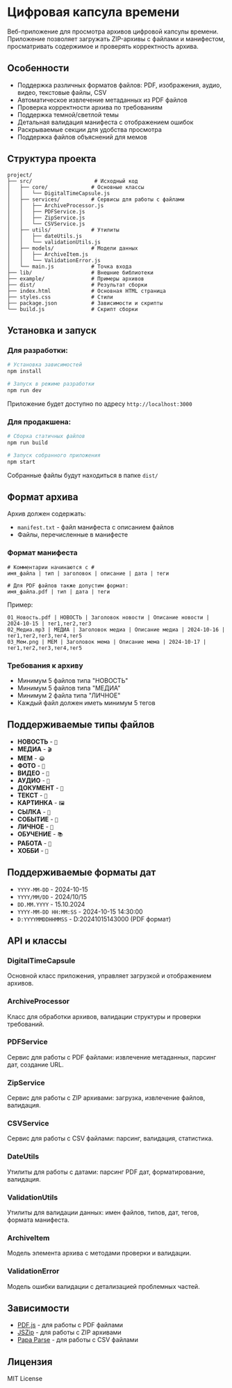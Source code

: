# Цифровая капсула времени

Веб-приложение для просмотра архивов цифровой капсулы времени. Приложение позволяет загружать ZIP-архивы с файлами и манифестом, просматривать содержимое и проверять корректность архива.

## Особенности

- Поддержка различных форматов файлов: PDF, изображения, аудио, видео, текстовые файлы, CSV
- Автоматическое извлечение метаданных из PDF файлов
- Проверка корректности архива по требованиям
- Поддержка темной/светлой темы
- Детальная валидация манифеста с отображением ошибок
- Раскрываемые секции для удобства просмотра
- Поддержка файлов объяснений для мемов

## Структура проекта

```
project/
├── src/                    # Исходный код
│   ├── core/              # Основные классы
│   │   └── DigitalTimeCapsule.js
│   ├── services/          # Сервисы для работы с файлами
│   │   ├── ArchiveProcessor.js
│   │   ├── PDFService.js
│   │   ├── ZipService.js
│   │   └── CSVService.js
│   ├── utils/             # Утилиты
│   │   ├── dateUtils.js
│   │   └── validationUtils.js
│   ├── models/            # Модели данных
│   │   ├── ArchiveItem.js
│   │   └── ValidationError.js
│   └── main.js            # Точка входа
├── lib/                   # Внешние библиотеки
├── example/               # Примеры архивов
├── dist/                  # Результат сборки
├── index.html             # Основная HTML страница
├── styles.css             # Стили
├── package.json           # Зависимости и скрипты
└── build.js               # Скрипт сборки
```

## Установка и запуск

### Для разработки:

```bash
# Установка зависимостей
npm install

# Запуск в режиме разработки
npm run dev
```

Приложение будет доступно по адресу `http://localhost:3000`

### Для продакшена:

```bash
# Сборка статичных файлов
npm run build

# Запуск собранного приложения
npm start
```

Собранные файлы будут находиться в папке `dist/`

## Формат архива

Архив должен содержать:
- `manifest.txt` - файл манифеста с описанием файлов
- Файлы, перечисленные в манифесте

### Формат манифеста

```
# Комментарии начинаются с #
имя_файла | тип | заголовок | описание | дата | теги

# Для PDF файлов также допустим формат:
имя_файла.pdf | тип | дата | теги
```

Пример:
```
01_Новость.pdf | НОВОСТЬ | Заголовок новости | Описание новости | 2024-10-15 | тег1,тег2,тег3
02_Медиа.mp3 | МЕДИА | Заголовок медиа | Описание медиа | 2024-10-16 | тег1,тег2,тег3,тег4,тег5
03_Мем.png | МЕМ | Заголовок мема | Описание мема | 2024-10-17 | тег1,тег2,тег3,тег4,тег5
```

### Требования к архиву

- Минимум 5 файлов типа "НОВОСТЬ"
- Минимум 5 файлов типа "МЕДИА"  
- Минимум 2 файла типа "ЛИЧНОЕ"
- Каждый файл должен иметь минимум 5 тегов

## Поддерживаемые типы файлов

- **НОВОСТЬ** - `📰`
- **МЕДИА** - `🎬`
- **МЕМ** - `😂`
- **ФОТО** - `📸`
- **ВИДЕО** - `🎥`
- **АУДИО** - `🎵`
- **ДОКУМЕНТ** - `📄`
- **ТЕКСТ** - `📝`
- **КАРТИНКА** - `🖼️`
- **СЫЛКА** - `🔗`
- **СОБЫТИЕ** - `📅`
- **ЛИЧНОЕ** - `👤`
- **ОБУЧЕНИЕ** - `📚`
- **РАБОТА** - `💼`
- **ХОББИ** - `🎨`

## Поддерживаемые форматы дат

- `YYYY-MM-DD` - 2024-10-15
- `YYYY/MM/DD` - 2024/10/15
- `DD.MM.YYYY` - 15.10.2024
- `YYYY-MM-DD HH:MM:SS` - 2024-10-15 14:30:00
- `D:YYYYMMDDHHMMSS` - D:20241015143000 (PDF формат)

## API и классы

### DigitalTimeCapsule
Основной класс приложения, управляет загрузкой и отображением архивов.

### ArchiveProcessor
Класс для обработки архивов, валидации структуры и проверки требований.

### PDFService
Сервис для работы с PDF файлами: извлечение метаданных, парсинг дат, создание URL.

### ZipService
Сервис для работы с ZIP архивами: загрузка, извлечение файлов, валидация.

### CSVService
Сервис для работы с CSV файлами: парсинг, валидация, статистика.

### DateUtils
Утилиты для работы с датами: парсинг PDF дат, форматирование, валидация.

### ValidationUtils
Утилиты для валидации данных: имен файлов, типов, дат, тегов, формата манифеста.

### ArchiveItem
Модель элемента архива с методами проверки и валидации.

### ValidationError
Модель ошибки валидации с детализацией проблемных частей.

## Зависимости

- [PDF.js](https://github.com/mozilla/pdf.js) - для работы с PDF файлами
- [JSZip](https://github.com/Stuk/jszip) - для работы с ZIP архивами
- [Papa Parse](https://github.com/mholt/PapaParse) - для работы с CSV файлами

## Лицензия

MIT License
